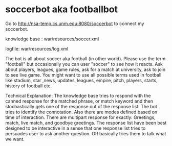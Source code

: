 # soccerbot aka footballbot

Go to http://nsa-temp.cs.unm.edu:8080/soccerbot to connect my soccerbot.

knowledge base : war/resources/soccer.xml

logfile: war/resources/log.xml

The bot is all about soccer aka football (in other world). Please use the term "football"  but occasionally you can user "soccer" to see how it reacts. Ask about players, leagues, game rules, ask for a match at university, ask to join to see live game. You might want to use all possible terms used in football like stadium, star ,news, updates, leagues, empire, pitch, players, starts, history of football etc.

Technical Explanation: The knowledge base tries to respond with the canned response for the matched phrase, or match keyword and then stochastically gets one of the response out of the response list.  The bot tries to identify the connotation. Also there are modes defined based on time of interaction.
There are multipart response for exactly: Greetings, match, live match, and goodbye greetings.
The response list have been best designed to be interactive in a sense that one response list tries to persuades user to ask another question. OR basically tries them to talk what we want.

